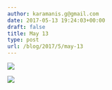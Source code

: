 ```yaml
---
author: karamanis.g@gmail.com
date: 2017-05-13 19:24:03+00:00
draft: false
title: May 13
type: post
url: /blog/2017/5/may-13
---
```




  
   ![](https://images.squarespace-cdn.com/content/v1/4f3f61bae4b063b909445965/1494703300592-0O53VX6Q340J6M5ZW94I/ke17ZwdGBToddI8pDm48kJUlZr2Ql5GtSKWrQpjur5t7gQa3H78H3Y0txjaiv_0fDoOvxcdMmMKkDsyUqMSsMWxHk725yiiHCCLfrh8O1z5QPOohDIaIeljMHgDF5CVlOqpeNLcJ80NK65_fV7S1UfNdxJhjhuaNor070w_QAc94zjGLGXCa1tSmDVMXf8RUVhMJRmnnhuU1v2M8fLFyJw/IMG_1129+2.jpg?format=original)

  

  
   ![](https://images.squarespace-cdn.com/content/v1/4f3f61bae4b063b909445965/1494703300367-0OCV9QKQLJUADI2Y05S9/ke17ZwdGBToddI8pDm48kLSERMgCVymnItqhne5EfYV7gQa3H78H3Y0txjaiv_0fDoOvxcdMmMKkDsyUqMSsMWxHk725yiiHCCLfrh8O1z5QHyNOqBUUEtDDsRWrJLTmMCg6RGY8TrcVSOIk4QoDPnvjthEs8TAhVmYN7i_-QaEW7L_Q40KNxq4S2FLq3V0y/IMG_7112.jpg?format=original)

  


